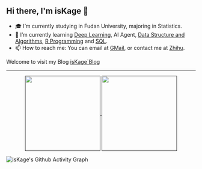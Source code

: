 ## Hi there, I'm **isKage** 👋

<!--
**isKage/isKage** is a ✨ _special_ ✨ repository because its `README.md` (this file) appears on your GitHub profile.

Here are some ideas to get you started:
-->

- 🎓 I’m currently studying in Fudan University, majoring in Statistics.
- 🚀 I’m currently learning [Deep Learning](https://github.com/isKage/pytorch-notes), AI Agent, [Data Structure and Algorithms](https://github.com/isKage/dsa-notes), [R Programming](https://github.com/isKage/r-notes) and [SQL](https://github.com/isKage/sql-notes).
- 📫 How to reach me: You can email at [GMail](mailto:kageshu211@gmail.com), or contact me at [Zhihu](https://www.zhihu.com/people/iskage).

Welcome to visit my Blog [isKage`Blog](https://blog.iskage.online/)

---
<!--
- 👯 I’m looking to collaborate on ...
- 🤔 I’m looking for help with ...
- 💬 Ask me about ...
- 😄 Pronouns: ...
- ⚡ Fun fact: ...
-->


<p align="center"> 
  <a href="">
    <img height=200 align="center" src="https://github-readme-stats.vercel.app/api?username=isKage&include_all_commits=true&count_private-true&custom_title=Anyayay'%20GitHub%20Stats&line_height=30&show_icons=true&hide_border=true" />
  </a>
  <a href="">
    <img height=200 align="center" src="https://github-readme-stats.vercel.app/api/top-langs?username=isKage&layout=compact&langs_count=8&card_width=320&hide=javascript,go,css,html,tex,Roff,SCSS,Less,PHP" />
  </a>
</p>



![isKage's Github Activity Graph](https://github-readme-activity-graph.vercel.app/graph?username=isKage&theme=github-compact)

<!--
| GitHub Stats | Top Languages |
|-------------|--------------|
| ![GitHub stats](https://github-readme-stats-git-masterrstaa-rickstaa.vercel.app/api?username=isKage&show_icons=true) | ![Top Langs](https://github-readme-stats-git-masterrstaa-rickstaa.vercel.app/api/top-langs/?username=isKage&langs_count=3&hide=javascript,go,css,html,tex,Roff,SCSS,Less,PHP) |


---

<p align="left"> 
  <a href="https://www.python.org" target="_blank" rel="noreferrer"> 
    <img src="https://raw.githubusercontent.com/devicons/devicon/master/icons/python/python-original.svg" alt="python" width="40" height="40"/> 
  </a>
  <a href="https://pytorch.org/" target="_blank" rel="noreferrer"> 
    <img src="https://www.vectorlogo.zone/logos/pytorch/pytorch-icon.svg" alt="pytorch" width="40" height="40"/> 
  </a> 
  <a href="https://www.mysql.com/" target="_blank" rel="noreferrer">
    <img src="https://raw.githubusercontent.com/devicons/devicon/master/icons/mysql/mysql-original-wordmark.svg" alt="mysql" width="40" height="40"/> 
  </a> 
  <a href="https://www.djangoproject.com/" target="_blank" rel="noreferrer"> 
    <img src="https://cdn.worldvectorlogo.com/logos/django.svg" alt="django" width="40" height="40"/> 
  </a> 
  <a href="https://www.w3.org/html/" target="_blank" rel="noreferrer"> 
    <img src="https://raw.githubusercontent.com/devicons/devicon/master/icons/html5/html5-original-wordmark.svg" alt="html5" width="40" height="40"/> 
  </a> 
  <a href="https://git-scm.com/" target="_blank" rel="noreferrer"> 
  <img src="https://www.vectorlogo.zone/logos/git-scm/git-scm-icon.svg" alt="git" width="40" height="40"/> 
  </a> 
  <a href="https://www.linux.org/" target="_blank" rel="noreferrer"> 
    <img src="https://raw.githubusercontent.com/devicons/devicon/master/icons/linux/linux-original.svg" alt="linux" width="40" height="40"/> 
  </a> 
</p>
-->
